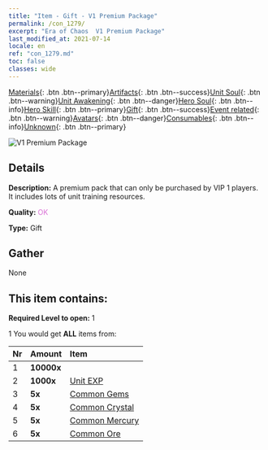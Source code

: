```yaml
---
title: "Item - Gift - V1 Premium Package"
permalink: /con_1279/
excerpt: "Era of Chaos  V1 Premium Package"
last_modified_at: 2021-07-14
locale: en
ref: "con_1279.md"
toc: false
classes: wide
---
```

 [Materials](/Items/){: .btn .btn--primary}[Artifacts](/Items/Artifacts/){: .btn .btn--success}[Unit Soul](/Items/UnitSoul/){: .btn .btn--warning}[Unit Awakening](/Items/UnitAwakening/){: .btn .btn--danger}[Hero Soul](/Items/HeroSoul/){: .btn .btn--info}[Hero Skill](/Items/HeroSkill/){: .btn .btn--primary}[Gift](/Items/Gift/){: .btn .btn--success}[Event related](/Items/Events/){: .btn .btn--warning}[Avatars](/Items/Avatars/){: .btn .btn--danger}[Consumables](/Items/Consumables/){: .btn .btn--info}[Unknown](/Items/Unknown/){: .btn .btn--primary}

 ![V1 Premium Package](/images/t/i_905001.png)

## Details
 **Description:** A premium pack that can only be purchased by VIP 1 players. It includes lots of unit training resources.

 **Quality:** <span style="color: #DA70D6">OK</span>

 **Type:** Gift

## Gather

  None

## This item contains:

 **Required Level to open:** 1

 1 You would get **ALL** items  from:

  | Nr | Amount |     Item    |
  |:---|:-------|:------------|
  | 1 |  **10000x** | <i class="fas fa-coins"/> |  | 
  | 2 |  **1000x** | [Unit EXP](/Items/con_902/) |  | 
  | 3 |  **5x** | [Common Gems](/Items/mat_10/) |  | 
  | 4 |  **5x** | [Common Crystal](/Items/mat_11/) |  | 
  | 5 |  **5x** | [Common Mercury](/Items/mat_8/) |  | 
  | 6 |  **5x** | [Common Ore](/Items/mat_6/) |  | 
